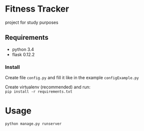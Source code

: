 # Fitness Tracker
project for study purposes

## Requirements
- python 3.4
- flask 0.12.2

### Install
Create file `config.py` and fill it like in the example `configExample.py`

Create virtualenv (recommended) and run:  
```pip install -r requirements.txt```

# Usage 
`python manage.py runserver`
